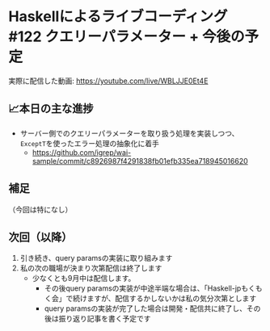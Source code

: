 # Haskellによるライブコーディング #122 クエリーパラメーター + 今後の予定

実際に配信した動画: <https://youtube.com/live/WBLJJE0Et4E>

## 📈本日の主な進捗

- サーバー側でのクエリーパラメーターを取り扱う処理を実装しつつ、`ExceptT`を使ったエラー処理の抽象化に着手
    - <https://github.com/igrep/wai-sample/commit/c8926987f4291838fb01efb335ea718945016620>

## 補足

（今回は特になし）

## 次回（以降）

1. 引き続き、query paramsの実装に取り組みます
1. 私の次の職場が決まり次第配信は終了します
    - 少なくとも9月中は配信します。
        - その後query paramsの実装が中途半端な場合は、「Haskell-jpもくもく会」で続けますが、配信するかしないかは私の気分次第とします
        - query paramsの実装が完了した場合は開発・配信共に終了し、その後は振り返り記事を書く予定です
